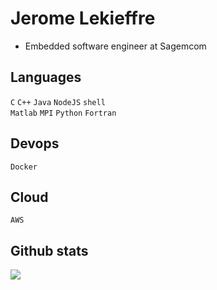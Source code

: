 # Jerome Lekieffre
- Embedded software engineer at Sagemcom

## Languages
`C` `C++` `Java` `NodeJS` `shell` <br>
`Matlab` `MPI` `Python` `Fortran`

## Devops
`Docker`

## Cloud
`AWS`

## Github stats

![](https://github-readme-stats.vercel.app/api?username=jelek21&show_icons=true&theme=dark)
